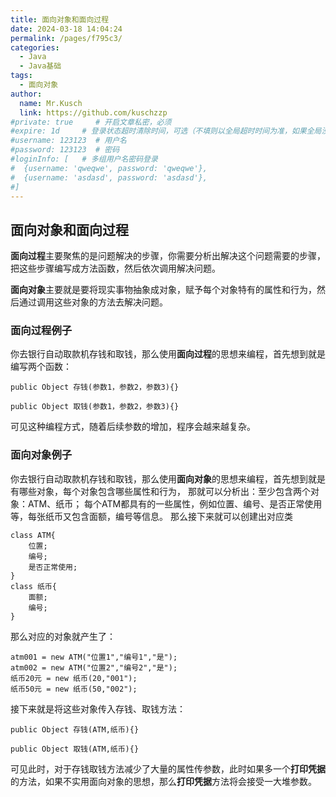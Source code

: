 ```yaml
---
title: 面向对象和面向过程
date: 2024-03-18 14:04:24
permalink: /pages/f795c3/
categories:
  - Java
  - Java基础
tags:
  - 面向对象
author: 
  name: Mr.Kusch
  link: https://github.com/kuschzzp
#private: true     # 开启文章私密，必须
#expire: 1d     # 登录状态超时清除时间，可选（不填则以全局超时时间为准，如果全局没有设置，则默认是一天）
#username: 123123  # 用户名
#password: 123123  # 密码
#loginInfo: [   # 多组用户名密码登录
#  {username: 'qweqwe', password: 'qweqwe'},
#  {username: 'asdasd', password: 'asdasd'},
#]
---
```

## 面向对象和面向过程

**面向过程**主要聚焦的是问题解决的步骤，你需要分析出解决这个问题需要的步骤，把这些步骤编写成方法函数，然后依次调用解决问题。

**面向对象**主要就是要将现实事物抽象成对象，赋予每个对象特有的属性和行为，然后通过调用这些对象的方法去解决问题。

### 面向过程例子

你去银行自动取款机存钱和取钱，那么使用**面向过程**的思想来编程，首先想到就是编写两个函数：

```
public Object 存钱(参数1，参数2，参数3){}

public Object 取钱(参数1，参数2，参数3){}
```

可见这种编程方式，随着后续参数的增加，程序会越来越复杂。

### 面向对象例子

你去银行自动取款机存钱和取钱，那么使用**面向对象**的思想来编程，首先想到就是有哪些对象，每个对象包含哪些属性和行为，
那就可以分析出：至少包含两个对象：ATM、纸币； 每个ATM都具有的一些属性，例如位置、编号、是否正常使用等，每张纸币又包含面额，编号等信息。
那么接下来就可以创建出对应类

``` 
class ATM{
    位置;
    编号;
    是否正常使用;
}
class 纸币{
    面额;
    编号;
}
```

那么对应的对象就产生了：

```
atm001 = new ATM("位置1","编号1","是");
atm002 = new ATM("位置2","编号2","是");
纸币20元 = new 纸币(20,"001");
纸币50元 = new 纸币(50,"002");
```

接下来就是将这些对象传入存钱、取钱方法：

``` 
public Object 存钱(ATM,纸币){}

public Object 取钱(ATM,纸币){}
```

可见此时，对于存钱取钱方法减少了大量的属性传参数，此时如果多一个**打印凭据**的方法，如果不实用面向对象的思想，那么**打印凭据**方法将会接受一大堆参数。
